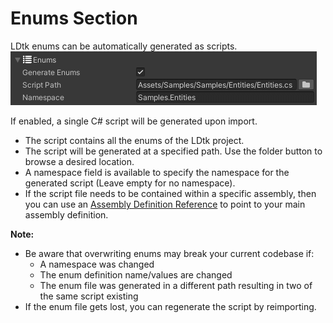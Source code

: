 # Enums Section

LDtk enums can be automatically generated as scripts.  
![Section](../../images/img_Unity_Section_Enums.png)



If enabled, a single C# script will be generated upon import.
- The script contains all the enums of the LDtk project.
- The script will be generated at a specified path. Use the folder button to browse a desired location.
- A namespace field is available to specify the namespace for the generated script (Leave empty for no namespace).
- If the script file needs to be contained within a specific assembly, then you can use an [Assembly Definition Reference](https://docs.unity3d.com/Manual/ScriptCompilationAssemblyDefinitionFiles.html#create-asmref) to point to your main assembly definition.

**Note:**
- Be aware that overwriting enums may break your current codebase if:
  - A namespace was changed
  - The enum definition name/values are changed
  - The enum file was generated in a different path resulting in two of the same script existing
- If the enum file gets lost, you can regenerate the script by reimporting.